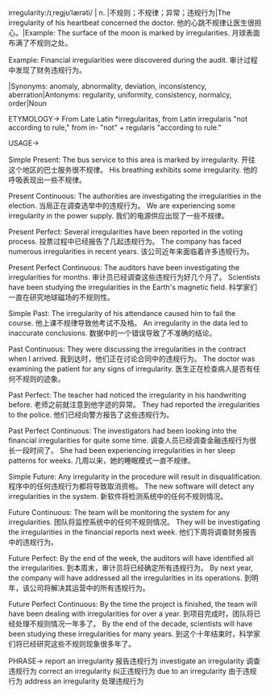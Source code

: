 irregularity:/ɪˌreɡjʊˈlærəti/ | n. |不规则；不规律；异常；违规行为|The irregularity of his heartbeat concerned the doctor. 他的心跳不规律让医生很担心。|Example: The surface of the moon is marked by irregularities. 月球表面布满了不规则之处。

Example:  Financial irregularities were discovered during the audit.  审计过程中发现了财务违规行为。

|Synonyms: anomaly, abnormality, deviation, inconsistency, aberration|Antonyms: regularity, uniformity, consistency, normalcy, order|Noun


ETYMOLOGY->
From Late Latin *irregularitas, from Latin irregularis "not according to rule," from in- "not" + regularis "according to rule."


USAGE->

Simple Present:
The bus service to this area is marked by irregularity.  开往这个地区的巴士服务很不规律。
His breathing exhibits some irregularity. 他的呼吸表现出一些不规律。

Present Continuous:
The authorities are investigating the irregularities in the election. 当局正在调查选举中的违规行为。
We are experiencing some irregularity in the power supply.  我们的电源供应出现了一些不规律。

Present Perfect:
Several irregularities have been reported in the voting process.  投票过程中已经报告了几起违规行为。
The company has faced numerous irregularities in recent years.  该公司近年来面临着许多违规行为。

Present Perfect Continuous:
The auditors have been investigating the irregularities for months.  审计员已经调查这些违规行为好几个月了。
Scientists have been studying the irregularities in the Earth's magnetic field. 科学家们一直在研究地球磁场的不规则性。

Simple Past:
The irregularity of his attendance caused him to fail the course.  他上课不规律导致他考试不及格。
An irregularity in the data led to inaccurate conclusions.  数据中的一个错误导致了不准确的结论。

Past Continuous:
They were discussing the irregularities in the contract when I arrived.  我到达时，他们正在讨论合同中的违规行为。
The doctor was examining the patient for any signs of irregularity. 医生正在检查病人是否有任何不规则的迹象。

Past Perfect:
The teacher had noticed the irregularity in his handwriting before. 老师之前就注意到他字迹的异常。
They had reported the irregularities to the police. 他们已经向警方报告了这些违规行为。

Past Perfect Continuous:
The investigators had been looking into the financial irregularities for quite some time. 调查人员已经调查金融违规行为很长一段时间了。
She had been experiencing irregularities in her sleep patterns for weeks.  几周以来，她的睡眠模式一直不规律。

Simple Future:
Any irregularity in the procedure will result in disqualification.  程序中的任何违规行为都将导致取消资格。
The new software will detect any irregularities in the system.  新软件将检测系统中的任何不规则情况。

Future Continuous:
The team will be monitoring the system for any irregularities.  团队将监控系统中的任何不规则情况。
They will be investigating the irregularities in the financial reports next week.  他们下周将调查财务报告中的违规行为。

Future Perfect:
By the end of the week, the auditors will have identified all the irregularities. 到本周末，审计员将已经确定所有违规行为。
By next year, the company will have addressed all the irregularities in its operations.  到明年，该公司将解决其运营中的所有违规行为。

Future Perfect Continuous:
By the time the project is finished, the team will have been dealing with irregularities for over a year.  到项目完成时，团队将已经处理不规则情况一年多了。
By the end of the decade, scientists will have been studying these irregularities for many years.  到这个十年结束时，科学家们将已经研究这些不规则现象很多年了。



PHRASE->
report an irregularity  报告违规行为
investigate an irregularity  调查违规行为
correct an irregularity  纠正违规行为
due to an irregularity  由于违规行为
address an irregularity  处理违规行为

